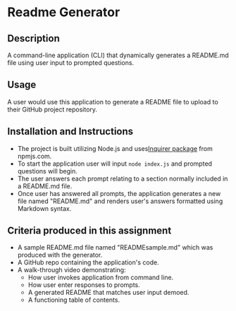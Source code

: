 
# Readme Generator

## Description
A command-line application (CLI) that dynamically generates a README.md file using user input to prompted questions.

## Usage
A user would use this application to generate a README file to upload to their GitHub project repository.

## Installation and Instructions
- The project is built utilizing Node.js and uses[Inquirer package](https://www.npmjs.com/package/inquirer) from npmjs.com.
- To start the application user will input `node index.js` and prompted questions will begin.
- The user answers each prompt relating to a section normally included in a README.md file.
- Once user has answered all prompts, the application generates a new file named "README.md" and renders user's answers formatted using Markdown syntax.

## Criteria produced in this assignment
- A sample README.md file named "READMEsample.md" which was produced with the generator.
- A GitHub repo containing the application's code.
- A walk-through video demonstrating:
    - How user invokes application from command line.
    - How user enter responses to prompts.
    - A generated README that matches user input demoed.
    - A functioning table of contents.






